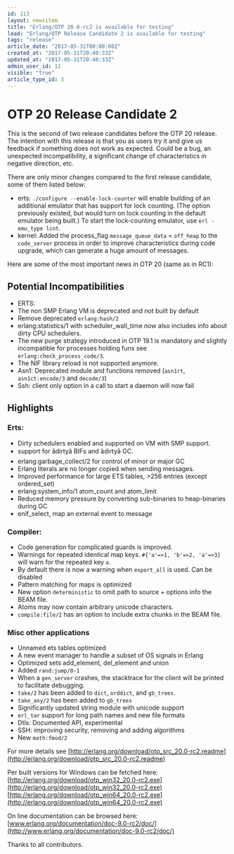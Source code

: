 ```yaml
---
id: 113
layout: newsitem
title: "Erlang/OTP 20.0-rc2 is available for testing"
lead: "Erlang/OTP Release Candidate 2 is available for testing"
tags: "release"
article_date: "2017-05-31T00:00:00Z"
created_at: "2017-05-31T20:40:33Z"
updated_at: "2017-05-31T20:40:33Z"
admin_user_id: 11
visible: "true"
article_type_id: 3
---
```

  # OTP 20 Release Candidate 2
 
This is the second of two release candidates before the OTP 20 release. The intention with this release is that you as users try it and give us feedback if something does not work as expected. Could be a bug, an unexpected incompatibility, a significant change of characteristics in negative direction, etc.
 
There are only minor changes compared to the first release candidate, some of them listed below:
 * erts: `./configure --enable-lock-counter` will enable building of an additional emulator that has support for
 lock counting. (The option previously existed, but would turn on lock counting in the default emulator
 being built.) To start the lock-counting emulator, use `erl -emu_type lcnt`.
* kernel: Added the process_flag `message_queue_data` = `off_heap` to the `code_server` process in order to
 improve characteristics during code upgrade, which can generate a huge amount of messages.
 
Here are some of the most important news in OTP 20 (same as in RC1):
 ## Potential Incompatibilities
 * ERTS:
 * The non SMP Erlang VM is deprecated and not built by default
* Remove deprecated `erlang:hash/2`
* erlang:statistics/1 with scheduler_wall_time now also includes info about dirty CPU schedulers.
* The new purge strategy introduced in OTP 19.1 is mandatory and slightly incompatible for processes holding funs
 see `erlang:check_process_code/3`.
* The NIF library reload is not supported anymore.
* Asn1: Deprecated module and functions removed (`asn1rt`, `asn1ct:encode/3` and `decode/3`)
* Ssh: client only option in a call to start a daemon will now fail
 ## Highlights
 ### Erts:
 * Dirty schedulers enabled and supported on VM with SMP support.
* support for âdirtyâ BIFs and âdirtyâ GC.
* erlang:garbage_collect/2 for control of minor or major GC
* Erlang literals are no longer copied when sending messages.
* Improved performance for large ETS tables, >256 entries (except ordered_set)
* erlang:system_info/1 atom_count and atom_limit
* Reduced memory pressure by converting sub-binaries to heap-binaries during GC
* enif_select, map an external event to message
 ### Compiler:
 * Code generation for complicated guards is improved.
* Warnings for repeated identical map keys. `#{'a'=>1, 'b'=>2, 'a'=>3}` will warn for the repeated key `a`.
* By default there is now a warning when `export_all` is used. Can be disabled
* Pattern matching for maps is optimized
* New option `deterministic` to omit path to source + options info the BEAM file.
* Atoms may now contain arbitrary unicode characters.
* `compile:file/2` has an option to include extra chunks in the BEAM file.
 ### Misc other applications
 * Unnamed ets tables optimized
* A new event manager to handle a subset of OS signals in Erlang
* Optimized sets add_element, del_element and union
* Added `rand:jump/0-1`
* When a `gen_server` crashes, the stacktrace for the client will be printed to facilitate debugging.
* `take/2` has been added to `dict`, `orddict`, and `gb_trees`.
* `take_any/2` has been added to `gb_trees`
* Significantly updated string module with unicode support
* `erl_tar` support for long path names and new file formats
* Dtls: Documented API, experimental
* SSH: improving security, removing and adding algorithms
* New `math:fmod/2`
 
For more details see
 [http://erlang.org/download/otp_src_20.0-rc2.readme](http://erlang.org/download/otp_src_20.0-rc2.readme)
 
Per built versions for Windows can be fetched here:
 [http://erlang.org/download/otp_win32_20.0-rc2.exe](http://erlang.org/download/otp_win32_20.0-rc2.exe)
 [http://erlang.org/download/otp_win64_20.0-rc2.exe](http://erlang.org/download/otp_win64_20.0-rc2.exe)
 
On line documentation can be browsed here:
 [www.erlang.org/documentation/doc-9.0-rc2/doc/](http://www.erlang.org/documentation/doc-9.0-rc2/doc/)
 
Thanks to all contributors.
  